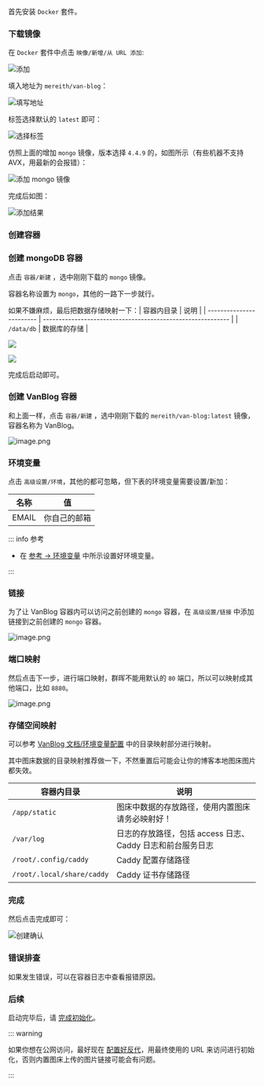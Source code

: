 首先安装 `Docker` 套件。

### 下载镜像

在 `Docker` 套件中点击 `映像/新增/从 URL 添加`:

![添加](https://pic.mereith.com/img/37e817403c5f6b3877780b41f99ea2e0.clipboard-2022-08-29.png)

填入地址为 `mereith/van-blog`：

![填写地址](https://pic.mereith.com/img/428cef523d23e2a5d2b19fcb59fb2bf0.clipboard-2022-08-29.png)

标签选择默认的 `latest` 即可：

![选择标签](https://pic.mereith.com/img/409c41cbe5ebf9d3be1630965b5a6e46.clipboard-2022-08-29.png)

仿照上面的增加 `mongo` 镜像，版本选择 `4.4.9` 的，如图所示（有些机器不支持 AVX，用最新的会报错）：

![添加 mongo 镜像](https://pic.mereith.com/img/acd15a0e47c3a28d78a78c9102a7593e.clipboard-2022-09-15.png)

完成后如图：

![添加结果](https://pic.mereith.com/img/94080b16a8305acbd1552ca3b31596bb.clipboard-2022-09-15.png)

### 创建容器

### 创建 mongoDB 容器

点击 `容器/新建` ，选中刚刚下载的 `mongo` 镜像。

容器名称设置为 `mongo`，其他的一路下一步就行。

如果不嫌麻烦，最后把数据存储映射一下：| 容器内目录 | 说明 | | ------------------------ | ----------------------------------------------------------- | | `/data/db` | 数据库的存储 |

![](https://pic.mereith.com/img/09ae5a657283b2485e72bde073bbc8d1.clipboard-2022-09-14.png)

![](https://pic.mereith.com/img/75f317abbeb193dbbb6f0c02647f0717.clipboard-2022-09-14.png)

完成后启动即可。

### 创建 VanBlog 容器

和上面一样，点击 `容器/新建` ，选中刚刚下载的 `mereith/van-blog:latest` 镜像，容器名称为 VanBlog。

![image.png](https://pic.mereith.com/img/6b237de9e368fbcda040c5eaa5aec363.image.png)

### 环境变量

点击 `高级设置/环境`，其他的都可忽略，但下表的环境变量需要设置/新加：

| 名称  | 值           |
| ----- | ------------ |
| EMAIL | 你自己的邮箱 |

::: info 参考

- 在 [参考 → 环境变量](../reference/env.md) 中所示设置好环境变量。

:::

### 链接

为了让 VanBlog 容器内可以访问之前创建的 `mongo` 容器，在 `高级设置/链接` 中添加链接到之前创建的 `mongo` 容器。

![image.png](https://pic.mereith.com/img/72794966c5ef678f61273967a2530940.image.png)

### 端口映射

然后点击下一步，进行端口映射，群晖不能用默认的 `80` 端口，所以可以映射成其他端口，比如 `8880`。

![image.png](https://pic.mereith.com/img/5e6a5d6f07af5455b8fd4f06763cf858.image.png)

### 存储空间映射

可以参考 [VanBlog 文档/环境变量配置](../reference//env.md) 中的目录映射部分进行映射。

其中图床数据的目录映射推荐做一下，不然重置后可能会让你的博客本地图床图片都失效。

| 容器内目录                 | 说明                                                        |
| -------------------------- | ----------------------------------------------------------- |
| `/app/static`              | 图床中数据的存放路径，使用内置图床请务必映射好！            |
| `/var/log`                 | 日志的存放路径，包括 access 日志、 Caddy 日志和前台服务日志 |
| `/root/.config/caddy`      | Caddy 配置存储路径                                          |
| `/root/.local/share/caddy` | Caddy 证书存储路径                                          |

### 完成

然后点击完成即可：

![创建确认](https://pic.mereith.com/img/1e75d553be53f7cea173177035f23cd9.image.png)

### 错误排查

如果发生错误，可以在容器日志中查看报错原因。

### 后续

启动完毕后，请 [完成初始化](./init.md)。

::: warning

如果你想在公网访问，最好现在 [配置好反代](../reference/reverse-proxy.md)，用最终使用的 URL 来访问进行初始化，否则内置图床上传的图片链接可能会有问题。

:::
